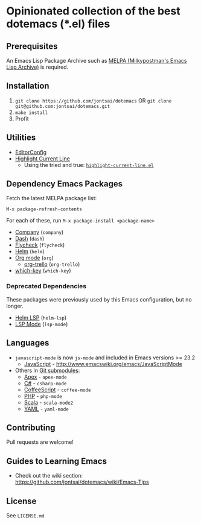 # Opinionated collection of the best dotemacs (*.el) files

## Prerequisites

An Emacs Lisp Package Archive such as [MELPA (Milkypostman's Emacs Lisp Archive)](https://melpa.org) is required.

## Installation

1. `git clone https://github.com/jontsai/dotemacs` OR `git clone git@github.com:jontsai/dotemacs.git`
1. `make install`
1. Profit

## Utilities

- [EditorConfig](https://editorconfig.org/)
- [Highlight Current Line](http://www.emacswiki.org/emacs/HighlightCurrentLine)
  - Using the tried and true: [`highlight-current-line.el`](http://www.emacswiki.org/emacs/highlight-current-line.el)

## Dependency Emacs Packages

Fetch the latest MELPA package list:

  `M-x package-refresh-contents`

For each of these, run `M-x package-install <package-name>`

- [Company](https://company-mode.github.io/) (`company`)
- [Dash](https://github.com/magnars/dash.el) (`dash`)
- [Flycheck](https://github.com/jontsai/emacs-flycheck) (`flycheck`)
- [Helm](https://github.com/emacs-helm/helm) (`helm`)
- [Org mode](https://orgmode.org/) (`org`)
  - [org-trello](http://org-trello.github.io/) (`org-trello`)
- [which-key](https://github.com/justbur/emacs-which-key) (`which-key`)

### Deprecated Dependencies

These packages were previously used by this Emacs configuration, but
no longer.

- [Helm LSP](https://github.com/jontsai/emacs-helm-lsp) (`helm-lsp`)
- [LSP Mode](https://github.com/emacs-lsp/lsp-mode) (`lsp-mode`)

## Languages

- `javascript-mode` is now `js-mode` and included in Emacs versions >= 23.2
  - [JavaScript](https://en.wikipedia.org/wiki/JavaScript) - http://www.emacswiki.org/emacs/JavaScriptMode
- Others in [Git submodules](https://git-scm.com/book/en/v2/Git-Tools-Submodules):
  - [Apex](https://en.wikipedia.org/wiki/Salesforce.com#Apex) - `apex-mode`
  - [C#](https://en.wikipedia.org/wiki/C_Sharp_%28programming_language%29) - `csharp-mode`
  - [CoffeeScript](https://coffeescript.org/) - `coffee-mode`
  - [PHP](https://www.php.net/) - `php-mode`
  - [Scala](https://scala-lang.org/) - `scala-mode2`
  - [YAML](https://yaml.org/) - `yaml-mode`

## Contributing

Pull requests are welcome!

## Guides to Learning Emacs

- Check out the wiki section: https://github.com/jontsai/dotemacs/wiki/Emacs-Tips

## License

See `LICENSE.md`
